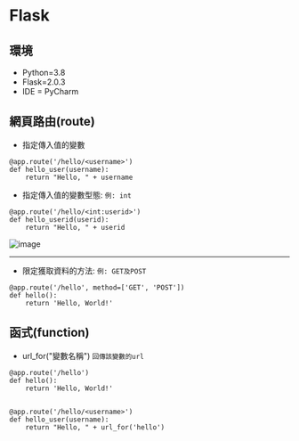 # Flask

## 環境
* Python=3.8
* Flask=2.0.3
* IDE = PyCharm


## 網頁路由(route)
- 指定傳入值的變數
```
@app.route('/hello/<username>')
def hello_user(username):
    return "Hello, " + username
```

- 指定傳入值的變數型態: `例: int`
```
@app.route('/hello/<int:userid>')
def hello_userid(userid):
    return "Hello, " + userid
```

![image](https://user-images.githubusercontent.com/29877260/208165574-68b3a822-4564-417d-ae97-70904aeaa32b.png)

-----

- 限定獲取資料的方法: `例: GET及POST`
```
@app.route('/hello', method=['GET', 'POST'])
def hello():
    return 'Hello, World!'
```

## 函式(function)
- url_for("變數名稱")
`回傳該變數的url`
```
@app.route('/hello')
def hello():
    return 'Hello, World!'


@app.route('/hello/<username>')
def hello_user(username):
    return "Hello, " + url_for('hello')
```
